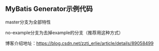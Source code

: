 ## MyBatis Generator示例代码

master分支为全部特性

no-example分支为去掉example的分支（推荐用这种方式）

博客介绍地址：https://blog.csdn.net/zzti_erlie/article/details/89058499





